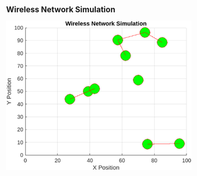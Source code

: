 ## Wireless Network Simulation

![Wireless Network Simulation](https://github.com/AbidKhan01ak/Wireless-and-Mobile-Communication-/raw/main/WirelessNetworkSimulation.png)
